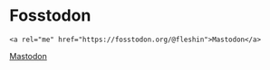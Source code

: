 # Fosstodon 
```
<a rel="me" href="https://fosstodon.org/@fleshin">Mastodon</a>
```

<a rel="me" href="https://fosstodon.org/@fleshin">Mastodon</a>
